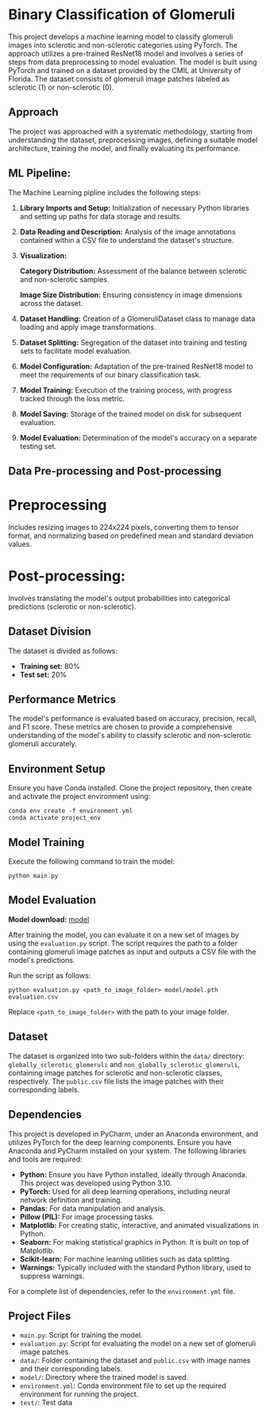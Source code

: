 # Binary Classification of Glomeruli

This project develops a machine learning model to classify glomeruli images into sclerotic and non-sclerotic categories using PyTorch. The approach utilizes a pre-trained ResNet18 model and involves a series of steps from data preprocessing to model evaluation. The model is built using PyTorch and trained on a dataset provided by the CMIL at University of Florida. The dataset consists of glomeruli image patches labeled as sclerotic (1) or non-sclerotic (0).

## Approach

The project was approached with a systematic methodology, starting from understanding the dataset, preprocessing images, defining a suitable model architecture, training the model, and finally evaluating its performance.

## ML Pipeline:

The Machine Learning pipline includes the following steps:

1. __Library Imports and Setup:__ Initialization of necessary Python libraries and setting up paths for data storage and results.
2. __Data Reading and Description:__ Analysis of the image annotations contained within a CSV file to understand the dataset's structure.
3. __Visualization:__

   __Category Distribution:__ Assessment of the balance between sclerotic and non-sclerotic samples.
   
   __Image Size Distribution:__ Ensuring consistency in image dimensions across the dataset.
4. __Dataset Handling:__ Creation of a GlomeruliDataset class to manage data loading and apply image transformations.
5. __Dataset Splitting:__ Segregation of the dataset into training and testing sets to facilitate model evaluation.
6. __Model Configuration:__ Adaptation of the pre-trained ResNet18 model to meet the requirements of our binary classification task.
7. __Model Training:__ Execution of the training process, with progress tracked through the loss metric.
8. __Model Saving:__ Storage of the trained model on disk for subsequent evaluation.
9. __Model Evaluation:__ Determination of the model's accuracy on a separate testing set.

## Data Pre-processing and Post-processing

# Preprocessing 
Includes resizing images to 224x224 pixels, converting them to tensor format, and normalizing based on predefined mean and standard deviation values.

# Post-processing:
Involves translating the model's output probabilities into categorical predictions (sclerotic or non-sclerotic).

## Dataset Division

The dataset is divided as follows:
- __Training set:__ 80%
- __Test set:__ 20%

## Performance Metrics

The model's performance is evaluated based on accuracy, precision, recall, and F1 score. These metrics are chosen to provide a comprehensive understanding of the model's ability to classify sclerotic and non-sclerotic glomeruli accurately.

## Environment Setup

Ensure you have Conda installed. Clone the project repository, then create and activate the project environment using:

   ```
   conda env create -f environment.yml
   conda activate project_env
   ```

## Model Training

Execute the following command to train the model:

   ```
   python main.py
   ```

## Model Evaluation
__Model download:__ [model](https://www.dropbox.com/scl/fo/ip7pxm8zgm4t23qes0e15/h?rlkey=23u1hed6lla5kbzcuc2e9muna&dl=0)

After training the model, you can evaluate it on a new set of images by using the `evaluation.py` script. The script requires the path to a folder containing glomeruli image patches as input and outputs a CSV file with the model's predictions.

Run the script as follows:

   ```
   python evaluation.py <path_to_image_folder> model/model.pth evaluation.csv
   ```

Replace `<path_to_image_folder>` with the path to your image folder.

## Dataset

The dataset is organized into two sub-folders within the `data/` directory: `globally_sclerotic_glomeruli` and `non_globally_sclerotic_glomeruli`, containing image patches for sclerotic and non-sclerotic classes, respectively. The `public.csv` file lists the image patches with their corresponding labels.

## Dependencies

This project is developed in PyCharm, under an Anaconda environment, and utilizes PyTorch for the deep learning components. Ensure you have Anaconda and PyCharm installed on your system. The following libraries and tools are required:

- __Python:__ Ensure you have Python installed, ideally through Anaconda. This project was developed using Python 3.10.
- __PyTorch:__ Used for all deep learning operations, including neural network definition and training. 
- __Pandas:__ For data manipulation and analysis. 
- __Pillow (PIL):__ For image processing tasks.
- __Matplotlib:__ For creating static, interactive, and animated visualizations in Python.
- __Seaborn:__ For making statistical graphics in Python. It is built on top of Matplotlib. 
- __Scikit-learn:__ For machine learning utilities such as data splitting. 
- __Warnings:__ Typically included with the standard Python library, used to suppress warnings.

For a complete list of dependencies, refer to the `environment.yml` file.

## Project Files
- `main.py`: Script for training the model.
- `evaluation.py`: Script for evaluating the model on a new set of glomeruli image patches.
- `data/`: Folder containing the dataset and `public.csv` with image names and their corresponding labels.
- `model/`: Directory where the trained model is saved.
- `environment.yml`: Conda environment file to set up the required environment for running the project.
- `test/`: Test data 